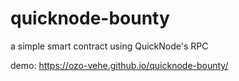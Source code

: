 # quicknode-bounty
a simple smart contract using QuickNode's RPC

demo: https://ozo-vehe.github.io/quicknode-bounty/
